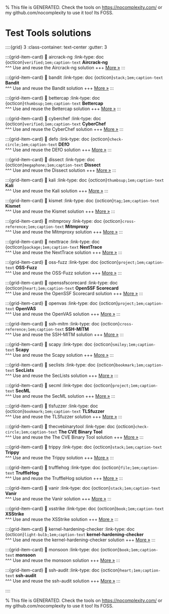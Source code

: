 
% This file is GENERATED. Check the tools on https://nocomplexity.com/ or my github.com/nocomplexity to use it too! Its FOSS. 

# Test Tools solutions 
::::{grid} 3
:class-container: text-center
:gutter: 3 

:::{grid-item-card}
:link: aircrack-ng
:link-type: doc
{octicon}`verified;1em;caption-text` **Aircrack-ng**        
^^^
Use and reuse the Aircrack-ng solution
+++
[More »](aircrack-ng)
:::

:::{grid-item-card}
:link: bandit
:link-type: doc
{octicon}`stack;1em;caption-text` **Bandit**        
^^^
Use and reuse the Bandit solution
+++
[More »](bandit)
:::

:::{grid-item-card}
:link: bettercap
:link-type: doc
{octicon}`thumbsup;1em;caption-text` **Bettercap**        
^^^
Use and reuse the Bettercap solution
+++
[More »](bettercap)
:::

:::{grid-item-card}
:link: cyberchef
:link-type: doc
{octicon}`verified;1em;caption-text` **CyberChef**        
^^^
Use and reuse the CyberChef solution
+++
[More »](cyberchef)
:::

:::{grid-item-card}
:link: defo
:link-type: doc
{octicon}`check-circle;1em;caption-text` **DEfO**        
^^^
Use and reuse the DEfO solution
+++
[More »](defo)
:::

:::{grid-item-card}
:link: dissect
:link-type: doc
{octicon}`megaphone;1em;caption-text` **Dissect**        
^^^
Use and reuse the Dissect solution
+++
[More »](dissect)
:::

:::{grid-item-card}
:link: kali
:link-type: doc
{octicon}`thumbsup;1em;caption-text` **Kali**        
^^^
Use and reuse the Kali solution
+++
[More »](kali)
:::

:::{grid-item-card}
:link: kismet
:link-type: doc
{octicon}`tag;1em;caption-text` **Kismet**        
^^^
Use and reuse the Kismet solution
+++
[More »](kismet)
:::

:::{grid-item-card}
:link: mitmproxy
:link-type: doc
{octicon}`cross-reference;1em;caption-text` **Mitmproxy**        
^^^
Use and reuse the Mitmproxy solution
+++
[More »](mitmproxy)
:::

:::{grid-item-card}
:link: nexttrace
:link-type: doc
{octicon}`package;1em;caption-text` **NextTrace**        
^^^
Use and reuse the NextTrace solution
+++
[More »](nexttrace)
:::

:::{grid-item-card}
:link: oss-fuzz
:link-type: doc
{octicon}`project;1em;caption-text` **OSS-Fuzz**        
^^^
Use and reuse the OSS-Fuzz solution
+++
[More »](oss-fuzz)
:::

:::{grid-item-card}
:link: openssfscorecard
:link-type: doc
{octicon}`heart;1em;caption-text` **OpenSSF Scorecard**        
^^^
Use and reuse the OpenSSF Scorecard solution
+++
[More »](openssfscorecard)
:::

:::{grid-item-card}
:link: openvas
:link-type: doc
{octicon}`project;1em;caption-text` **OpenVAS**        
^^^
Use and reuse the OpenVAS solution
+++
[More »](openvas)
:::

:::{grid-item-card}
:link: ssh-mitm
:link-type: doc
{octicon}`cross-reference;1em;caption-text` **SSH-MITM**        
^^^
Use and reuse the SSH-MITM solution
+++
[More »](ssh-mitm)
:::

:::{grid-item-card}
:link: scapy
:link-type: doc
{octicon}`smiley;1em;caption-text` **Scapy**        
^^^
Use and reuse the Scapy solution
+++
[More »](scapy)
:::

:::{grid-item-card}
:link: seclists
:link-type: doc
{octicon}`bookmark;1em;caption-text` **SecLists**        
^^^
Use and reuse the SecLists solution
+++
[More »](seclists)
:::

:::{grid-item-card}
:link: secml
:link-type: doc
{octicon}`project;1em;caption-text` **SecML**        
^^^
Use and reuse the SecML solution
+++
[More »](secml)
:::

:::{grid-item-card}
:link: tlsfuzzer
:link-type: doc
{octicon}`bookmark;1em;caption-text` **TLSfuzzer**        
^^^
Use and reuse the TLSfuzzer solution
+++
[More »](tlsfuzzer)
:::

:::{grid-item-card}
:link: thecvebinarytool
:link-type: doc
{octicon}`check-circle;1em;caption-text` **The CVE Binary Tool**        
^^^
Use and reuse the The CVE Binary Tool solution
+++
[More »](thecvebinarytool)
:::

:::{grid-item-card}
:link: trippy
:link-type: doc
{octicon}`stack;1em;caption-text` **Trippy**        
^^^
Use and reuse the Trippy solution
+++
[More »](trippy)
:::

:::{grid-item-card}
:link: trufflehog
:link-type: doc
{octicon}`file;1em;caption-text` **TruffleHog**        
^^^
Use and reuse the TruffleHog solution
+++
[More »](trufflehog)
:::

:::{grid-item-card}
:link: vanir
:link-type: doc
{octicon}`stack;1em;caption-text` **Vanir**        
^^^
Use and reuse the Vanir solution
+++
[More »](vanir)
:::

:::{grid-item-card}
:link: xsstrike
:link-type: doc
{octicon}`book;1em;caption-text` **XSStrike**        
^^^
Use and reuse the XSStrike solution
+++
[More »](xsstrike)
:::

:::{grid-item-card}
:link: kernel-hardening-checker
:link-type: doc
{octicon}`light-bulb;1em;caption-text` **kernel-hardening-checker**        
^^^
Use and reuse the kernel-hardening-checker solution
+++
[More »](kernel-hardening-checker)
:::

:::{grid-item-card}
:link: monsoon
:link-type: doc
{octicon}`book;1em;caption-text` **monsoon**        
^^^
Use and reuse the monsoon solution
+++
[More »](monsoon)
:::

:::{grid-item-card}
:link: ssh-audit
:link-type: doc
{octicon}`heart;1em;caption-text` **ssh-audit**        
^^^
Use and reuse the ssh-audit solution
+++
[More »](ssh-audit)
:::

::::


% This file is GENERATED. Check the tools on https://nocomplexity.com/ or my github.com/nocomplexity to use it too! Its FOSS. 


